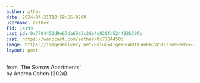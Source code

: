 ```yaml
---
author: æther
date: 2024-04-21T18:59:56+0200
username: aether
fid: 14199
cast_id: 0x7704450d9e67da65e3c3de4a820fd524482b39fb
cast: https://warpcast.com/aether/0x7704450d
image: https://imagedelivery.net/BXluQx4ige9GuW0Ia56BHw/a5112749-ed56-4044-b2d4-1efdae693000/original
layout: post
---
```

from 'The Sorrow Apartments'   
by Andrea Cohen (2024)  

<img src='https://imagedelivery.net/BXluQx4ige9GuW0Ia56BHw/a5112749-ed56-4044-b2d4-1efdae693000/original' alt='' referrerpolicy='no-referrer'/>